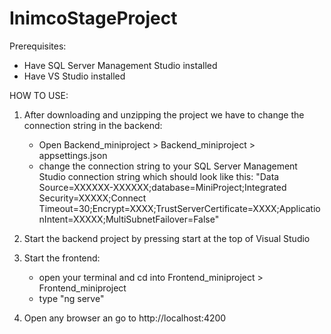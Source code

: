 # InimcoStageProject
Prerequisites:
- Have SQL Server Management Studio installed
- Have VS Studio installed

HOW TO USE:

1. After downloading and unzipping the project we have to change the connection string in the backend:
     - Open Backend_miniproject > Backend_miniproject > appsettings.json
     - change the connection string to your SQL Server Management Studio connection string which should look like this:
        "Data Source=XXXXXX-XXXXXX;database=MiniProject;Integrated Security=XXXXX;Connect Timeout=30;Encrypt=XXXX;TrustServerCertificate=XXXX;ApplicationIntent=XXXXX;MultiSubnetFailover=False"

2. Start the backend project by pressing start at the top of Visual Studio

3. Start the frontend:
     - open your terminal and cd into Frontend_miniproject > Frontend_miniproject
     - type "ng serve"

4. Open any browser an go to http://localhost:4200

